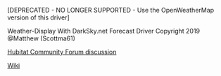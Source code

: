 [DEPRECATED - NO LONGER SUPPORTED - Use the OpenWeatherMap version of this driver]

Weather-Display With DarkSky.net Forecast Driver Copyright 2019 @Matthew (Scottma61)

<a href="https://community.hubitat.com/t/release-weather-display-with-darksky-net-forecast-driver/22613">Hubitat Community Forum discussion</a>

<a href="https://github.com/HubitatCommunity/Weather-Display-With-DarkSky.net-Forecast-Driver/wiki/Weather-Display-with-DarkSky.net-Forecast-Driver-Wiki">Wiki</a>
